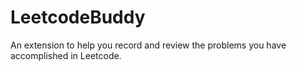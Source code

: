 # LeetcodeBuddy

An extension to help you record and review the problems you have accomplished in Leetcode.
